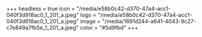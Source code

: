 +++
headless = true
icon = "/media/e58b0c42-d370-47a4-acc1-040f3d918ac0_1_201_a.jpeg"
logo = "/media/e58b0c42-d370-47a4-acc1-040f3d918ac0_1_201_a.jpeg"
image = "/media/1691d244-a641-4043-9c27-c7e849a7fb5e_1_201_a.jpeg"
color = "#5d9fbd"
+++
